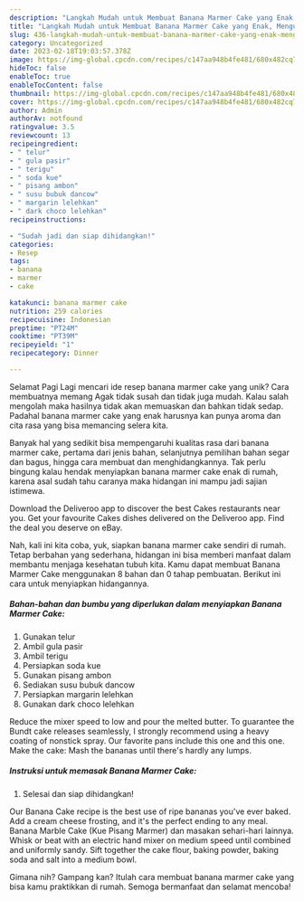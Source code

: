```yaml
---
description: "Langkah Mudah untuk Membuat Banana Marmer Cake yang Enak, Mengugah Selera"
title: "Langkah Mudah untuk Membuat Banana Marmer Cake yang Enak, Mengugah Selera"
slug: 436-langkah-mudah-untuk-membuat-banana-marmer-cake-yang-enak-mengugah-selera
category: Uncategorized
date: 2023-02-18T19:03:57.378Z
image: https://img-global.cpcdn.com/recipes/c147aa948b4fe481/680x482cq70/banana-marmer-cake-foto-resep-utama.jpg
hideToc: false
enableToc: true
enableTocContent: false
thumbnail: https://img-global.cpcdn.com/recipes/c147aa948b4fe481/680x482cq70/banana-marmer-cake-foto-resep-utama.jpg
cover: https://img-global.cpcdn.com/recipes/c147aa948b4fe481/680x482cq70/banana-marmer-cake-foto-resep-utama.jpg
author: Admin
authorAv: notfound
ratingvalue: 3.5
reviewcount: 13
recipeingredient:
- " telur"
- " gula pasir"
- " terigu"
- " soda kue"
- " pisang ambon"
- " susu bubuk dancow"
- " margarin lelehkan"
- " dark choco lelehkan"
recipeinstructions:

- "Sudah jadi dan siap dihidangkan!"
categories:
- Resep
tags:
- banana
- marmer
- cake

katakunci: banana marmer cake 
nutrition: 259 calories
recipecuisine: Indonesian
preptime: "PT24M"
cooktime: "PT39M"
recipeyield: "1"
recipecategory: Dinner

---
```



Selamat Pagi Lagi mencari ide resep banana marmer cake yang unik? Cara membuatnya memang Agak tidak susah dan tidak juga mudah. Kalau salah mengolah maka hasilnya tidak akan memuaskan dan bahkan tidak sedap. Padahal banana marmer cake yang enak harusnya kan punya aroma dan cita rasa yang bisa memancing selera kita.


Banyak hal yang sedikit bisa mempengaruhi kualitas rasa dari banana marmer cake, pertama dari jenis bahan, selanjutnya pemilihan bahan segar dan bagus, hingga cara membuat dan menghidangkannya. Tak perlu bingung kalau hendak menyiapkan banana marmer cake enak di rumah, karena asal sudah tahu caranya maka hidangan ini mampu jadi sajian istimewa.

Download the Deliveroo app to discover the best Cakes restaurants near you. Get your favourite Cakes dishes delivered on the Deliveroo app. Find the deal you deserve on eBay.


Nah, kali ini kita coba, yuk, siapkan banana marmer cake sendiri di rumah. Tetap berbahan yang sederhana, hidangan ini bisa memberi manfaat dalam membantu menjaga kesehatan tubuh kita. Kamu dapat membuat Banana Marmer Cake menggunakan 8 bahan dan 0 tahap pembuatan. Berikut ini cara untuk menyiapkan hidangannya.

<!--inarticleads1-->

##### Bahan-bahan dan bumbu yang diperlukan dalam menyiapkan Banana Marmer Cake:

1. Gunakan  telur
1. Ambil  gula pasir
1. Ambil  terigu
1. Persiapkan  soda kue
1. Gunakan  pisang ambon
1. Sediakan  susu bubuk dancow
1. Persiapkan  margarin lelehkan
1. Gunakan  dark choco lelehkan


Reduce the mixer speed to low and pour the melted butter. To guarantee the Bundt cake releases seamlessly, I strongly recommend using a heavy coating of nonstick spray. Our favorite pans include this one and this one. Make the cake: Mash the bananas until there&#39;s hardly any lumps. 

<!--inarticleads2-->

##### Instruksi untuk memasak Banana Marmer Cake:


1. Selesai dan siap dihidangkan!

Our Banana Cake recipe is the best use of ripe bananas you&#39;ve ever baked. Add a cream cheese frosting, and it&#39;s the perfect ending to any meal. Banana Marble Cake (Kue Pisang Marmer) dan masakan sehari-hari lainnya. Whisk or beat with an electric hand mixer on medium speed until combined and uniformly sandy. Sift together the cake flour, baking powder, baking soda and salt into a medium bowl. 

Gimana nih? Gampang kan? Itulah cara membuat banana marmer cake yang bisa kamu praktikkan di rumah. Semoga bermanfaat dan selamat mencoba!
